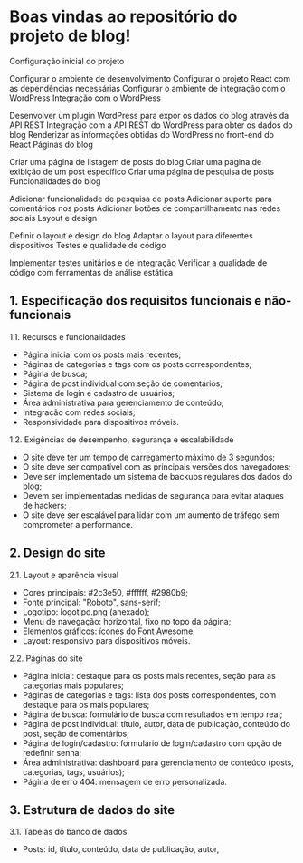 # Boas vindas ao repositório do projeto de blog!

Configuração inicial do projeto

Configurar o ambiente de desenvolvimento
Configurar o projeto React com as dependências necessárias
Configurar o ambiente de integração com o WordPress
Integração com o WordPress

Desenvolver um plugin WordPress para expor os dados do blog através da API REST
Integração com a API REST do WordPress para obter os dados do blog
Renderizar as informações obtidas do WordPress no front-end do React
Páginas do blog

Criar uma página de listagem de posts do blog
Criar uma página de exibição de um post específico
Criar uma página de pesquisa de posts
Funcionalidades do blog

Adicionar funcionalidade de pesquisa de posts
Adicionar suporte para comentários nos posts
Adicionar botões de compartilhamento nas redes sociais
Layout e design

Definir o layout e design do blog
Adaptar o layout para diferentes dispositivos
Testes e qualidade de código

Implementar testes unitários e de integração
Verificar a qualidade de código com ferramentas de análise estática

## 1. Especificação dos requisitos funcionais e não-funcionais

1.1. Recursos e funcionalidades

- Página inicial com os posts mais recentes;
- Páginas de categorias e tags com os posts correspondentes;
- Página de busca;
- Página de post individual com seção de comentários;
- Sistema de login e cadastro de usuários;
- Área administrativa para gerenciamento de conteúdo;
- Integração com redes sociais;
- Responsividade para dispositivos móveis.

1.2. Exigências de desempenho, segurança e escalabilidade

- O site deve ter um tempo de carregamento máximo de 3 segundos;
- O site deve ser compatível com as principais versões dos navegadores;
- Deve ser implementado um sistema de backups regulares dos dados do blog;
- Devem ser implementadas medidas de segurança para evitar ataques de hackers;
- O site deve ser escalável para lidar com um aumento de tráfego sem comprometer a performance.

## 2. Design do site

2.1. Layout e aparência visual

- Cores principais: #2c3e50, #ffffff, #2980b9;
- Fonte principal: "Roboto", sans-serif;
- Logotipo: logotipo.png (anexado);
- Menu de navegação: horizontal, fixo no topo da página;
- Elementos gráficos: ícones do Font Awesome;
- Layout: responsivo para dispositivos móveis.

2.2. Páginas do site

- Página inicial: destaque para os posts mais recentes, seção para as categorias mais populares;
- Páginas de categorias e tags: lista dos posts correspondentes, com destaque para os mais populares;
- Página de busca: formulário de busca com resultados em tempo real;
- Página de post individual: título, autor, data de publicação, conteúdo do post, seção de comentários;
- Página de login/cadastro: formulário de login/cadastro com opção de redefinir senha;
- Área administrativa: dashboard para gerenciamento de conteúdo (posts, categorias, tags, usuários);
- Página de erro 404: mensagem de erro personalizada.

## 3. Estrutura de dados do site

3.1. Tabelas do banco de dados

- Posts: id, título, conteúdo, data de publicação, autor,

